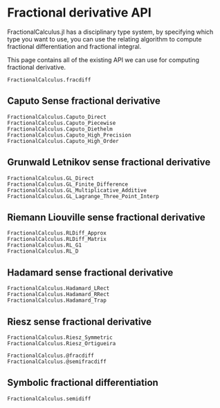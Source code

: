 # Fractional derivative API

FractionalCalculus.jl has a disciplinary type system, by specifying which type you want to use, you can use the relating algorithm to compute fractional differentiation and fractional integral. 

This page contains all of the existing API we can use for computing fractional derivative.

```@docs
FractionalCalculus.fracdiff
```

## Caputo Sense fractional derivative

```@docs
FractionalCalculus.Caputo_Direct
FractionalCalculus.Caputo_Piecewise
FractionalCalculus.Caputo_Diethelm
FractionalCalculus.Caputo_High_Precision
FractionalCalculus.Caputo_High_Order
```

## Grunwald Letnikov sense fractional derivative

```@docs
FractionalCalculus.GL_Direct
FractionalCalculus.GL_Finite_Difference
FractionalCalculus.GL_Multiplicative_Additive
FractionalCalculus.GL_Lagrange_Three_Point_Interp
```

## Riemann Liouville sense fractional derivative

```@docs
FractionalCalculus.RLDiff_Approx
FractionalCalculus.RLDiff_Matrix
FractionalCalculus.RL_G1
FractionalCalculus.RL_D
```

## Hadamard sense fractional derivative

```@docs
FractionalCalculus.Hadamard_LRect
FractionalCalculus.Hadamard_RRect
FractionalCalculus.Hadamard_Trap
```

## Riesz sense fractional derivative

```@docs
FractionalCalculus.Riesz_Symmetric
FractionalCalculus.Riesz_Ortigueira
```

```@docs
FractionalCalculus.@fracdiff
FractionalCalculus.@semifracdiff
```

## Symbolic fractional differentiation

```@docs
FractionalCalculus.semidiff
```